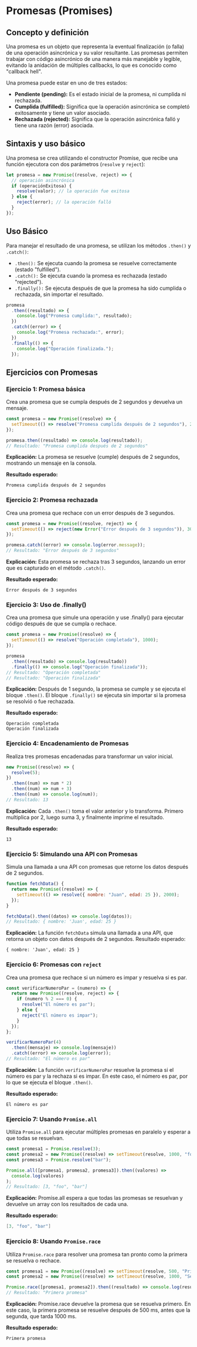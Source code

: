 # Promesas (Promises)

## Concepto y definición
Una promesa es un objeto que representa la eventual finalización (o falla) de una operación asincrónica y su valor resultante. Las promesas permiten trabajar con código asincrónico de una manera más manejable y legible, evitando la anidación de múltiples callbacks, lo que es conocido como "callback hell".

Una promesa puede estar en uno de tres estados:

- **Pendiente (pending):** Es el estado inicial de la promesa, ni cumplida ni rechazada.
- **Cumplida (fulfilled):** Significa que la operación asincrónica se completó exitosamente y tiene un valor asociado.
- **Rechazada (rejected):** Significa que la operación asincrónica falló y tiene una razón (error) asociada.

## Sintaxis y uso básico
Una promesa se crea utilizando el constructor Promise, que recibe una función ejecutora con dos parámetros (```resolve``` y ```reject```):
```javascript
let promesa = new Promise((resolve, reject) => {
  // operación asincrónica
  if (operaciónExitosa) {
    resolve(valor); // la operación fue exitosa
  } else {
    reject(error); // la operación falló
  }
});
```

## Uso Básico
Para manejar el resultado de una promesa, se utilizan los métodos ```.then()``` y ```.catch()```:

- ```.then():``` Se ejecuta cuando la promesa se resuelve correctamente (estado "fulfilled").
- ```.catch():``` Se ejecuta cuando la promesa es rechazada (estado "rejected").
- ```.finally():``` Se ejecuta después de que la promesa ha sido cumplida o rechazada, sin importar el resultado.

``` javascript
promesa
  .then((resultado) => {
    console.log("Promesa cumplida:", resultado);
  })
  .catch((error) => {
    console.log("Promesa rechazada:", error);
  })
  .finally(() => {
    console.log("Operación finalizada.");
  });
```

## Ejercicios con Promesas

### Ejercicio 1: Promesa básica
Crea una promesa que se cumpla después de 2 segundos y devuelva un mensaje.
```javascript
const promesa = new Promise((resolve) => {
  setTimeout(() => resolve("Promesa cumplida después de 2 segundos"), 2000);
});

promesa.then((resultado) => console.log(resultado));
// Resultado: "Promesa cumplida después de 2 segundos"
```

**Explicación:** La promesa se resuelve (cumple) después de 2 segundos, mostrando un mensaje en la consola.

**Resultado esperado:**
```
Promesa cumplida después de 2 segundos
```

### Ejercicio 2: Promesa rechazada
Crea una promesa que rechace con un error después de 3 segundos.
```javascript
const promesa = new Promise((resolve, reject) => {
  setTimeout(() => reject(new Error("Error después de 3 segundos")), 3000);
});

promesa.catch((error) => console.log(error.message));
// Resultado: "Error después de 3 segundos"
```
**Explicación:** Esta promesa se rechaza tras 3 segundos, lanzando un error que es capturado en el método ```.catch()```.

**Resultado esperado:**
```
Error después de 3 segundos
```



### Ejercicio 3: Uso de .finally()
Crea una promesa que simule una operación y use .finally() para ejecutar código después de que se cumpla o rechace.
```javascript
const promesa = new Promise((resolve) => {
  setTimeout(() => resolve("Operación completada"), 1000);
});

promesa
  .then((resultado) => console.log(resultado))
  .finally(() => console.log("Operación finalizada"));
// Resultado: "Operación completada"
// Resultado: "Operación finalizada"
```
**Explicación:** Después de 1 segundo, la promesa se cumple y se ejecuta el bloque ```.then()```. El bloque ```.finally()``` se ejecuta sin importar si la promesa se resolvió o fue rechazada.

**Resultado esperado:**
```
Operación completada
Operación finalizada
```

### Ejercicio 4: Encadenamiento de Promesas
Realiza tres promesas encadenadas para transformar un valor inicial.
```javascript
new Promise((resolve) => {
  resolve(5);
})
  .then((num) => num * 2)
  .then((num) => num + 3)
  .then((num) => console.log(num));
// Resultado: 13
```
**Explicación:** Cada ```.then()``` toma el valor anterior y lo transforma. Primero multiplica por 2, luego suma 3, y finalmente imprime el resultado. 

**Resultado esperado:**
```
13
```

### Ejercicio 5: Simulando una API con Promesas
Simula una llamada a una API con promesas que retorne los datos después de 2 segundos.
```javascript
function fetchData() {
  return new Promise((resolve) => {
    setTimeout(() => resolve({ nombre: "Juan", edad: 25 }), 2000);
  });
}

fetchData().then((datos) => console.log(datos));
// Resultado: { nombre: 'Juan', edad: 25 }
```
**Explicación:** La función ```fetchData``` simula una llamada a una API, que retorna un objeto con datos después de 2 segundos. Resultado esperado:

```
{ nombre: 'Juan', edad: 25 }
```
### Ejercicio 6: Promesas con ```reject```
Crea una promesa que rechace si un número es impar y resuelva si es par.
```javascript
const verificarNumeroPar = (numero) => {
  return new Promise((resolve, reject) => {
    if (numero % 2 === 0) {
      resolve("El número es par");
    } else {
      reject("El número es impar");
    }
  });
};

verificarNumeroPar(4)
  .then((mensaje) => console.log(mensaje))
  .catch((error) => console.log(error));
// Resultado: "El número es par"
```
**Explicación:** La función ```verificarNumeroPar``` resuelve la promesa si el número es par y la rechaza si es impar. En este caso, el número es par, por lo que se ejecuta el bloque ```.then()```. 

**Resultado esperado:**
```
El número es par
```

### Ejercicio 7: Usando ```Promise.all```
Utiliza ```Promise.all``` para ejecutar múltiples promesas en paralelo y esperar a que todas se resuelvan.
```javascript
const promesa1 = Promise.resolve(3);
const promesa2 = new Promise((resolve) => setTimeout(resolve, 1000, "foo"));
const promesa3 = Promise.resolve("bar");

Promise.all([promesa1, promesa2, promesa3]).then((valores) =>
  console.log(valores)
);
// Resultado: [3, "foo", "bar"]
```
**Explicación:** Promise.all espera a que todas las promesas se resuelvan y devuelve un array con los resultados de cada una. 

**Resultado esperado:**
```csharp
[3, "foo", "bar"]
```

### Ejercicio 8: Usando ```Promise.race```
Utiliza ```Promise.race``` para resolver una promesa tan pronto como la primera se resuelva o rechace.
```javascript
const promesa1 = new Promise((resolve) => setTimeout(resolve, 500, "Primera promesa"));
const promesa2 = new Promise((resolve) => setTimeout(resolve, 1000, "Segunda promesa"));

Promise.race([promesa1, promesa2]).then((resultado) => console.log(resultado));
// Resultado: "Primera promesa"
```
**Explicación:** Promise.race devuelve la promesa que se resuelva primero. En este caso, la primera promesa se resuelve después de 500 ms, antes que la segunda, que tarda 1000 ms. 

**Resultado esperado:**
```
Primera promesa
```